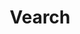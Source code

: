 ---
title: Vearch
categories:
  - vector-database
docs:
  - id: go
    url: https://golang.testcontainers.org/modules/vearch/
    maintainer: core
    example: |
      ```go
      vearchContainer, err := vearch.Run(ctx, "vearch/vearch:3.5.1")
      ```
description: |
  Vearch is a cloud-native distributed vector database for efficient similarity search of embedding vectors in your AI applications.
---